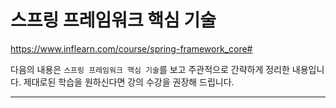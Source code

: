 # 스프링 프레임워크 핵심 기술

https://www.inflearn.com/course/spring-framework_core#

다음의 내용은 `스프링 프레임워크 핵심 기술`를 보고 주관적으로 간략하게 정리한 내용입니다. 제대로된 학습을 원하신다면 강의 수강을 권장해 드립니다.

---